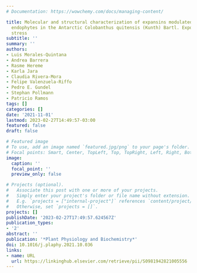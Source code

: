 ```yaml
---
# Documentation: https://wowchemy.com/docs/managing-content/

title: Molecular and structural characterization of expansins modulated by fungal
  endophytes in the Antarctic Colobanthus quitensis (Kunth) Bartl. Exposed to drought
  stress
subtitle: ''
summary: ''
authors:
- Luis Morales-Quintana
- Andrea Barrera
- Rasme Hereme
- Karla Jara
- Claudia Rivera-Mora
- Felipe Valenzuela-Riffo
- Pedro E. Gundel
- Stephan Pollmann
- Patricio Ramos
tags: []
categories: []
date: '2021-11-01'
lastmod: 2023-02-27T14:49:57-03:00
featured: false
draft: false

# Featured image
# To use, add an image named `featured.jpg/png` to your page's folder.
# Focal points: Smart, Center, TopLeft, Top, TopRight, Left, Right, BottomLeft, Bottom, BottomRight.
image:
  caption: ''
  focal_point: ''
  preview_only: false

# Projects (optional).
#   Associate this post with one or more of your projects.
#   Simply enter your project's folder or file name without extension.
#   E.g. `projects = ["internal-project"]` references `content/project/deep-learning/index.md`.
#   Otherwise, set `projects = []`.
projects: []
publishDate: '2023-02-27T17:49:57.624567Z'
publication_types:
- '2'
abstract: ''
publication: '*Plant Physiology and Biochemistry*'
doi: 10.1016/j.plaphy.2021.10.036
links:
- name: URL
  url: https://linkinghub.elsevier.com/retrieve/pii/S0981942821005556
---
```


